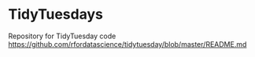 # TidyTuesdays

Repository for TidyTuesday code 
https://github.com/rfordatascience/tidytuesday/blob/master/README.md
